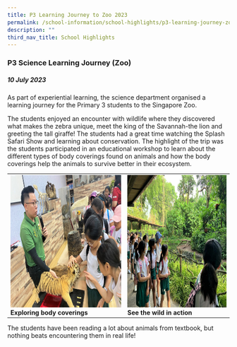 ```yaml
---
title: P3 Learning Journey to Zoo 2023
permalink: /school-information/school-highlights/p3-learning-journey-zoo-2023/
description: ""
third_nav_title: School Highlights
---
```

### P3 Science Learning Journey (Zoo)

##### 10 July 2023

As part of experiential learning, the science department organised a learning journey for the Primary 3 students to the Singapore Zoo.

The students enjoyed an encounter with wildlife where they discovered what makes the zebra unique, meet the king of the Savannah-the lion and greeting the tall giraffe! The students had a great time watching the Splash Safari Show and learning about conservation. The highlight of the trip was the students participated in an educational workshop to learn about the different types of body coverings found on animals and how the body coverings help the animals to survive better in their ecosystem.

<table>
<tbody><tr>
		<td><img alt="p3ljifly01" src="/images/P3%20LJ%20to%20Zoo%202023/exploring%20body%20coverings.JPG" style="width:450px;height:300px;"><b>Exploring body coverings</b></td>
		<td><img alt="p3ljifly02" src="/images/P3%20LJ%20to%20Zoo%202023/see%20the%20wild%20in%20action.jpg" style="width:450px;height:300px;"><b>See the wild in action</b></td>
</tr></tbody></table>

The students have been reading a lot about animals from textbook, but nothing beats encountering them in real life!